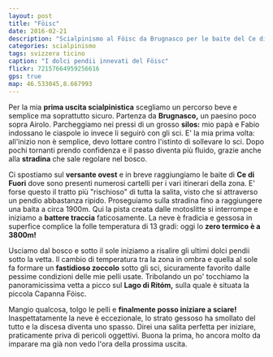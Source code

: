 ```yaml
---
layout: post
title: "Föisc"
date: 2016-02-21
description: "Scialpinismo al Föisc da Brugnasco per le baite del Ce di Fuori"
categories: scialpinismo
tags: svizzera ticino  
caption: "I dolci pendii innevati del Föisc"
flickr: 72157664959256616
gps: true
map: 46.533045,8.667993
---
```


Per la mia **prima uscita scialpinistica** scegliamo un percorso beve e semplice ma soprattutto sicuro. Partenza da **Brugnasco,** un paesino poco sopra Airolo. Parcheggiamo nei pressi di un grosso **silos:** mio papà e Fabio indossano le ciaspole io invece li seguirò con gli sci. E' la mia prima volta: all'inizio non è semplice, devo lottare contro l'istinto di sollevare lo sci. Dopo pochi tornanti prendo confidenza e il passo diventa più fluido, grazie anche alla **stradina** che sale regolare nel bosco.

Ci spostiamo sul **versante ovest** e in breve raggiungiamo le baite di **Ce di Fuori** dove sono presenti numerosi cartelli per i vari itinerari della zona. E' forse questo il tratto più "rischioso" di tutta la salita, visto che si attraverso un pendio abbastanza ripido. Proseguiamo sulla stradina fino a raggiungere una baita a circa 1900m. Qui la pista creata dalle motoslitte si interrompe e iniziamo a **battere traccia** faticosamente. La neve è fradicia e gessosa in superfice complice la folle temperatura di 13 gradi: oggi lo **zero termico è a 3800m!**

Usciamo dal bosco e sotto il sole iniziamo a risalire gli ultimi dolci pendii sotto la vetta. Il cambio di temperatura tra la zona in ombra e quella al sole fa formare un **fastidioso zoccolo** sotto gli sci, sicuramente favorito dalle pessime condizioni delle mie pelli usate. Tribolando un po' tocchiamo la panoramicissima vetta a picco sul **Lago di Ritóm,** sulla quale è situata la piccola Capanna Föisc.

Mangio qualcosa, tolgo le pelli e **finalmente posso iniziare a sciare!** Inaspettatamente la neve è eccezionale, lo strato gessoso ha smollato del tutto e la discesa diventa uno spasso. Direi una salita perfetta per iniziare, praticamente priva di pericoli oggettivi. Buona la prima, ho ancora molto da imparare ma già non vedo l'ora della prossima uscita.
